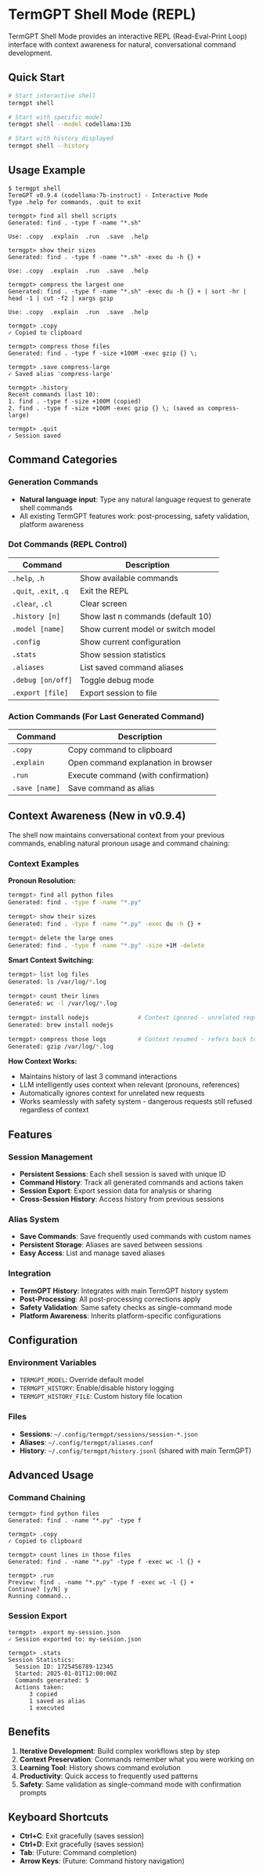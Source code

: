 # TermGPT Shell Mode (REPL)

TermGPT Shell Mode provides an interactive REPL (Read-Eval-Print Loop) interface with context awareness for natural, conversational command development.

## Quick Start

```bash
# Start interactive shell
termgpt shell

# Start with specific model
termgpt shell --model codellama:13b

# Start with history displayed
termgpt shell --history
```

## Usage Example

```
$ termgpt shell
TermGPT v0.9.4 (codellama:7b-instruct) - Interactive Mode
Type .help for commands, .quit to exit

termgpt> find all shell scripts
Generated: find . -type f -name "*.sh"

Use: .copy  .explain  .run  .save  .help

termgpt> show their sizes
Generated: find . -type f -name "*.sh" -exec du -h {} +

Use: .copy  .explain  .run  .save  .help

termgpt> compress the largest one
Generated: find . -type f -name "*.sh" -exec du -h {} + | sort -hr | head -1 | cut -f2 | xargs gzip

Use: .copy  .explain  .run  .save  .help

termgpt> .copy
✓ Copied to clipboard

termgpt> compress those files
Generated: find . -type f -size +100M -exec gzip {} \;

termgpt> .save compress-large
✓ Saved alias 'compress-large'

termgpt> .history
Recent commands (last 10):
1. find . -type f -size +100M (copied)
2. find . -type f -size +100M -exec gzip {} \; (saved as compress-large)

termgpt> .quit
✓ Session saved
```

## Command Categories

### Generation Commands
- **Natural language input**: Type any natural language request to generate shell commands
- All existing TermGPT features work: post-processing, safety validation, platform awareness

### Dot Commands (REPL Control)

| Command | Description |
|---------|-------------|
| `.help`, `.h` | Show available commands |
| `.quit`, `.exit`, `.q` | Exit the REPL |
| `.clear`, `.cl` | Clear screen |
| `.history [n]` | Show last n commands (default 10) |
| `.model [name]` | Show current model or switch model |
| `.config` | Show current configuration |
| `.stats` | Show session statistics |
| `.aliases` | List saved command aliases |
| `.debug [on/off]` | Toggle debug mode |
| `.export [file]` | Export session to file |

### Action Commands (For Last Generated Command)

| Command | Description |
|---------|-------------|
| `.copy` | Copy command to clipboard |
| `.explain` | Open command explanation in browser |
| `.run` | Execute command (with confirmation) |
| `.save [name]` | Save command as alias |

## Context Awareness (New in v0.9.4)

The shell now maintains conversational context from your previous commands, enabling natural pronoun usage and command chaining:

### Context Examples

**Pronoun Resolution:**
```bash
termgpt> find all python files
Generated: find . -type f -name "*.py"

termgpt> show their sizes
Generated: find . -type f -name "*.py" -exec du -h {} +

termgpt> delete the large ones
Generated: find . -type f -name "*.py" -size +1M -delete
```

**Smart Context Switching:**
```bash
termgpt> list log files  
Generated: ls /var/log/*.log

termgpt> count their lines
Generated: wc -l /var/log/*.log

termgpt> install nodejs              # Context ignored - unrelated request
Generated: brew install nodejs

termgpt> compress those logs         # Context resumed - refers back to log files  
Generated: gzip /var/log/*.log
```

**How Context Works:**
- Maintains history of last 3 command interactions
- LLM intelligently uses context when relevant (pronouns, references)
- Automatically ignores context for unrelated new requests
- Works seamlessly with safety system - dangerous requests still refused regardless of context

## Features

### Session Management
- **Persistent Sessions**: Each shell session is saved with unique ID
- **Command History**: Track all generated commands and actions taken
- **Session Export**: Export session data for analysis or sharing
- **Cross-Session History**: Access history from previous sessions

### Alias System
- **Save Commands**: Save frequently used commands with custom names
- **Persistent Storage**: Aliases are saved between sessions
- **Easy Access**: List and manage saved aliases

### Integration
- **TermGPT History**: Integrates with main TermGPT history system
- **Post-Processing**: All post-processing corrections apply
- **Safety Validation**: Same safety checks as single-command mode
- **Platform Awareness**: Inherits platform-specific configurations

## Configuration

### Environment Variables
- `TERMGPT_MODEL`: Override default model
- `TERMGPT_HISTORY`: Enable/disable history logging
- `TERMGPT_HISTORY_FILE`: Custom history file location

### Files
- **Sessions**: `~/.config/termgpt/sessions/session-*.json`
- **Aliases**: `~/.config/termgpt/aliases.conf`
- **History**: `~/.config/termgpt/history.jsonl` (shared with main TermGPT)

## Advanced Usage

### Command Chaining
```
termgpt> find python files
Generated: find . -name "*.py" -type f

termgpt> .copy
✓ Copied to clipboard

termgpt> count lines in those files
Generated: find . -name "*.py" -type f -exec wc -l {} +

termgpt> .run
Preview: find . -name "*.py" -type f -exec wc -l {} +
Continue? [y/N] y
Running command...
```

### Session Export
```
termgpt> .export my-session.json
✓ Session exported to: my-session.json

termgpt> .stats
Session Statistics:
  Session ID: 1725456789-12345
  Started: 2025-01-01T12:00:00Z
  Commands generated: 5
  Actions taken:
      3 copied
      1 saved as alias
      1 executed
```

## Benefits

1. **Iterative Development**: Build complex workflows step by step
2. **Context Preservation**: Commands remember what you were working on
3. **Learning Tool**: History shows command evolution
4. **Productivity**: Quick access to frequently used patterns
5. **Safety**: Same validation as single-command mode with confirmation prompts

## Keyboard Shortcuts

- **Ctrl+C**: Exit gracefully (saves session)
- **Ctrl+D**: Exit gracefully (saves session)
- **Tab**: (Future: Command completion)
- **Arrow Keys**: (Future: Command history navigation)